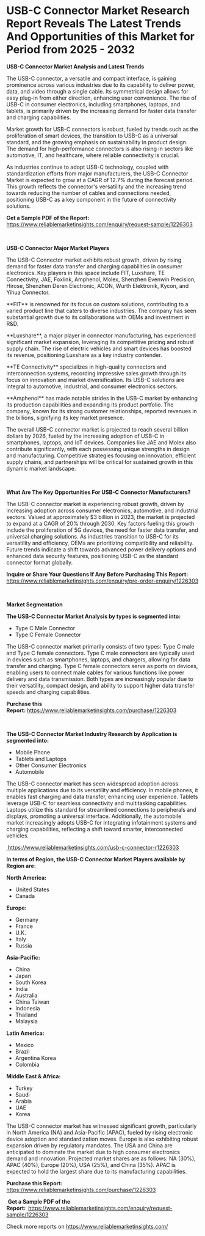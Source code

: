 <p><h1>USB-C Connector Market Research Report Reveals The Latest Trends And Opportunities of this Market for Period from 2025 - 2032</h1></p><p><strong>USB-C Connector Market Analysis and Latest Trends</strong></p>
<p><p>The USB-C connector, a versatile and compact interface, is gaining prominence across various industries due to its capability to deliver power, data, and video through a single cable. Its symmetrical design allows for easy plug-in from either direction, enhancing user convenience. The rise of USB-C in consumer electronics, including smartphones, laptops, and tablets, is primarily driven by the increasing demand for faster data transfer and charging capabilities.</p><p>Market growth for USB-C connectors is robust, fueled by trends such as the proliferation of smart devices, the transition to USB-C as a universal standard, and the growing emphasis on sustainability in product design. The demand for high-performance connectors is also rising in sectors like automotive, IT, and healthcare, where reliable connectivity is crucial. </p><p>As industries continue to adopt USB-C technology, coupled with standardization efforts from major manufacturers, the USB-C Connector Market is expected to grow at a CAGR of 12.7% during the forecast period. This growth reflects the connector's versatility and the increasing trend towards reducing the number of cables and connections needed, positioning USB-C as a key component in the future of connectivity solutions.</p></p>
<p><strong>Get a Sample PDF of the Report:&nbsp;</strong> <a href="https://www.reliablemarketinsights.com/enquiry/request-sample/1226303?utm_campaign=2137&utm_medium=2&utm_source=Github&utm_content=ia&utm_term=15022025&utm_id=usb-c-connector">https://www.reliablemarketinsights.com/enquiry/request-sample/1226303</a></p>
<p>&nbsp;</p>
<p><strong>USB-C Connector Major Market Players</strong></p>
<p><p>The USB-C Connector market exhibits robust growth, driven by rising demand for faster data transfer and charging capabilities in consumer electronics. Key players in this space include FIT, Luxshare, TE Connectivity, JAE, Foxlink, Amphenol, Molex, Shenzhen Evenwin Precision, Hirose, Shenzhen Deren Electronic, ACON, Wurth Elektronik, Kycon, and Yihua Connector.</p><p>**FIT** is renowned for its focus on custom solutions, contributing to a varied product line that caters to diverse industries. The company has seen substantial growth due to its collaborations with OEMs and investment in R&D.</p><p>**Luxshare**, a major player in connector manufacturing, has experienced significant market expansion, leveraging its competitive pricing and robust supply chain. The rise of electric vehicles and smart devices has boosted its revenue, positioning Luxshare as a key industry contender.</p><p>**TE Connectivity** specializes in high-quality connectors and interconnection systems, recording impressive sales growth through its focus on innovation and market diversification. Its USB-C solutions are integral to automotive, industrial, and consumer electronics sectors.</p><p>**Amphenol** has made notable strides in the USB-C market by enhancing its production capabilities and expanding its product portfolio. The company, known for its strong customer relationships, reported revenues in the billions, signifying its key market presence.</p><p>The overall USB-C connector market is projected to reach several billion dollars by 2026, fueled by the increasing adoption of USB-C in smartphones, laptops, and IoT devices. Companies like JAE and Molex also contribute significantly, with each possessing unique strengths in design and manufacturing. Competitive strategies focusing on innovation, efficient supply chains, and partnerships will be critical for sustained growth in this dynamic market landscape.</p></p>
<p>&nbsp;</p>
<p><strong>What Are The Key Opportunities For USB-C Connector Manufacturers?</strong></p>
<p><p>The USB-C connector market is experiencing robust growth, driven by increasing adoption across consumer electronics, automotive, and industrial sectors. Valued at approximately $3 billion in 2023, the market is projected to expand at a CAGR of 20% through 2030. Key factors fueling this growth include the proliferation of 5G devices, the need for faster data transfer, and universal charging solutions. As industries transition to USB-C for its versatility and efficiency, OEMs are prioritizing compatibility and reliability. Future trends indicate a shift towards advanced power delivery options and enhanced data security features, positioning USB-C as the standard connector format globally.</p></p>
<p><strong>Inquire or Share Your Questions If Any Before Purchasing This Report:</strong> <a href="https://www.reliablemarketinsights.com/enquiry/pre-order-enquiry/1226303?utm_campaign=2137&utm_medium=2&utm_source=Github&utm_content=ia&utm_term=15022025&utm_id=usb-c-connector">https://www.reliablemarketinsights.com/enquiry/pre-order-enquiry/1226303</a></p>
<p>&nbsp;</p>
<p><strong>Market Segmentation</strong></p>
<p><strong>The USB-C Connector Market Analysis by types is segmented into:</strong></p>
<p><ul><li>Type C Male Connector</li><li>Type C Female Connector</li></ul></p>
<p><p>The USB-C connector market primarily consists of two types: Type C male and Type C female connectors. Type C male connectors are typically used in devices such as smartphones, laptops, and chargers, allowing for data transfer and charging. Type C female connectors serve as ports on devices, enabling users to connect male cables for various functions like power delivery and data transmission. Both types are increasingly popular due to their versatility, compact design, and ability to support higher data transfer speeds and charging capabilities.</p></p>
<p><strong>Purchase this Report:&nbsp;</strong><a href="https://www.reliablemarketinsights.com/purchase/1226303?utm_campaign=2137&utm_medium=2&utm_source=Github&utm_content=ia&utm_term=15022025&utm_id=usb-c-connector">https://www.reliablemarketinsights.com/purchase/1226303</a></p>
<p>&nbsp;</p>
<p><strong>The USB-C Connector Market Industry Research by Application is segmented into:</strong></p>
<p><ul><li>Mobile Phone</li><li>Tablets and Laptops</li><li>Other Consumer Electronics</li><li>Automobile</li></ul></p>
<p><p>The USB-C connector market has seen widespread adoption across multiple applications due to its versatility and efficiency. In mobile phones, it enables fast charging and data transfer, enhancing user experience. Tablets leverage USB-C for seamless connectivity and multitasking capabilities. Laptops utilize this standard for streamlined connections to peripherals and displays, promoting a universal interface. Additionally, the automobile market increasingly adopts USB-C for integrating infotainment systems and charging capabilities, reflecting a shift toward smarter, interconnected vehicles.</p></p>
<p><a href="https://www.reliablemarketinsights.com/usb-c-connector-r1226303?utm_campaign=2137&utm_medium=2&utm_source=Github&utm_content=ia&utm_term=15022025&utm_id=usb-c-connector">&nbsp;https://www.reliablemarketinsights.com/usb-c-connector-r1226303</a></p>
<p><strong>In terms of Region, the USB-C Connector Market Players available by Region are:</strong></p>
<p>
    <p> <strong> North America: </strong>
        <ul>
            <li>United States</li>
            <li>Canada</li>
        </ul>
        </p> 
    <p> <strong> Europe: </strong>
        <ul>
            <li>Germany</li>
            <li>France</li>
            <li>U.K.</li>
            <li>Italy</li>
            <li>Russia</li>
        </ul>
        </p> 
    <p> <strong> Asia-Pacific: </strong>
        <ul>
            <li>China</li>
            <li>Japan</li>
            <li>South Korea</li>
            <li>India</li>
            <li>Australia</li>
            <li>China Taiwan</li>
            <li>Indonesia</li>
            <li>Thailand</li>
            <li>Malaysia</li>
        </ul>
        </p> 
    <p> <strong> Latin America: </strong>
        <ul>
            <li>Mexico</li>
            <li>Brazil</li>
            <li>Argentina Korea</li>
            <li>Colombia</li>
        </ul>
        </p> 
    <p> <strong> Middle East & Africa: </strong>
        <ul>
            <li>Turkey</li>
            <li>Saudi</li>
            <li>Arabia</li>
            <li>UAE</li>
            <li>Korea</li>
        </ul>
    </p>
    </p>
<p><p>The USB-C connector market has witnessed significant growth, particularly in North America (NA) and Asia-Pacific (APAC), fueled by rising electronic device adoption and standardization moves. Europe is also exhibiting robust expansion driven by regulatory mandates. The USA and China are anticipated to dominate the market due to high consumer electronics demand and innovation. Projected market shares are as follows: NA (30%), APAC (40%), Europe (20%), USA (25%), and China (35%). APAC is expected to hold the largest share due to its manufacturing capabilities.</p></p>
<p><strong>Purchase this Report: </strong><a href="https://www.reliablemarketinsights.com/purchase/1226303?utm_campaign=2137&utm_medium=2&utm_source=Github&utm_content=ia&utm_term=15022025&utm_id=usb-c-connector">https://www.reliablemarketinsights.com/purchase/1226303</a></p>
<p>&nbsp;<strong>Get a Sample PDF of the Report:&nbsp;&nbsp;</strong><a href="https://www.reliablemarketinsights.com/enquiry/request-sample/1226303?utm_campaign=2137&utm_medium=2&utm_source=Github&utm_content=ia&utm_term=15022025&utm_id=usb-c-connector">https://www.reliablemarketinsights.com/enquiry/request-sample/1226303</a></p>
<p><strong></strong></p>
<p>Check more reports on <a href="https://www.reliablemarketinsights.com/?utm_campaign=2137&utm_medium=2&utm_source=Github&utm_content=ia&utm_term=15022025&utm_id=usb-c-connector">https://www.reliablemarketinsights.com/</a></p>